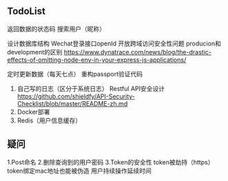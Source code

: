 ## TodoList
返回数据的状态码
搜索用户（昵称）

设计数据库结构
Wechat登录接口openId
开放跨域访问安全性问题
producion和development的区别
https://www.dynatrace.com/news/blog/the-drastic-effects-of-omitting-node-env-in-your-express-js-applications/

定时更新数据（每天七点）
重构passport验证代码
1. 自己写的日志（区分于系统日志）
Restful API安全设计 https://github.com/shieldfy/API-Security-Checklist/blob/master/README-zh.md
2. Docker部署
3. Redis（用户信息缓存）


## 疑问
1.Post命名
2.删除查询到的用户密码
3.Token的安全性
token被劫持（https）
token绑定mac地址也能被伪造
用户持续操作延续时间